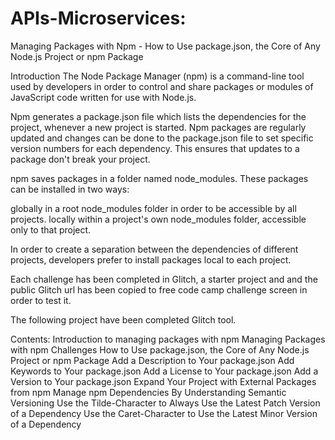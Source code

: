 # APIs-Microservices:

Managing Packages with Npm - How to Use package.json, the Core of Any Node.js Project or npm Package

Introduction
The Node Package Manager (npm) is a command-line tool used by developers in order to control and share packages or modules of JavaScript code written for use with Node.js.

Npm generates a package.json file which lists the dependencies for the project, whenever a new project is started. Npm packages are regularly updated and changes can be done to the package.json file to set specific version numbers for each dependency. This ensures that updates to a package don't break your project.

npm saves packages in a folder named node_modules. These packages can be installed in two ways:

globally in a root node_modules folder in order to be accessible by all projects.
locally within a project's own node_modules folder, accessible only to that project.

In order to create a separation between the dependencies of different projects, developers prefer to install packages local to each project.

Each challenge has been completed in Glitch, a starter project and and the public Glitch url has been copied to free code camp challenge screen in order to test it.

The following project have been completed Glitch tool.


Contents:
Introduction to managing packages with npm
Managing Packages with npm Challenges
How to Use package.json, the Core of Any Node.js Project or npm Package
Add a Description to Your package.json
Add Keywords to Your package.json
Add a License to Your package.json
Add a Version to Your package.json
Expand Your Project with External Packages from npm
Manage npm Dependencies By Understanding Semantic Versioning
Use the Tilde-Character to Always Use the Latest Patch Version of a Dependency
Use the Caret-Character to Use the Latest Minor Version of a Dependency

